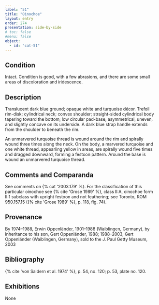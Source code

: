 ```yaml
---
label: "51"
title: "Oinochoe"
layout: entry
order: 274
presentation: side-by-side
# toc: false
#menu: false 
object:
  - id: "cat-51"
---
```


## Condition

Intact. Condition is good, with a few abrasions, and there are some small areas of discoloration and iridescence.

## Description

Translucent dark blue ground; opaque white and turquoise décor. Trefoil rim-disk; cylindrical neck; convex shoulder; straight-sided cylindrical body tapering toward the bottom; low circular pad-base, asymmetrical, uneven, and slightly concave on its underside. A dark blue strap handle extends from the shoulder to beneath the rim.

An unmarvered turquoise thread is wound around the rim and spirally wound three times along the neck. On the body, a marvered turquoise and one white thread, appearling yellow in areas, are spirally wound five times and dragged downward, forming a festoon pattern. Around the base is wound an unmarvered turquoise thread.

## Comments and Comparanda

See comments on {% cat '2003.179' %}. For the classification of this particular oinochoe see {% cite 'Grose 1989' %}, class II:A, oinochoe form II:1 subclass with upright festoon and not feathering; see Toronto, ROM 950.157.15 ({% cite 'Grose 1989' %}, p. 118, fig. 74).

## Provenance

By 1974–1988, Erwin Oppenländer, 1901–1988 (Waiblingen, Germany), by inheritance to his son, Gert Oppenländer, 1988; 1988–2003, Gert Oppenländer (Waiblingen, Germany), sold to the J. Paul Getty Museum, 2003

## Bibliography

{% cite 'von Saldern et al. 1974' %}, p. 54, no. 120; p. 53, plate no. 120.

## Exhibitions

None